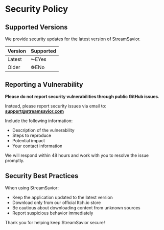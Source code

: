 # Security Policy

## Supported Versions

We provide security updates for the latest version of StreamSavior. 

| Version | Supported          |
| ------- | ------------------ |
| Latest  | ✁EYes             |
| Older   | ❁ENo              |

## Reporting a Vulnerability

**Please do not report security vulnerabilities through public GitHub issues.**

Instead, please report security issues via email to: **support@streamsavior.com**

Include the following information:
- Description of the vulnerability
- Steps to reproduce
- Potential impact
- Your contact information

We will respond within 48 hours and work with you to resolve the issue promptly.

## Security Best Practices

When using StreamSavior:
- Keep the application updated to the latest version
- Download only from our official Itch.io store
- Be cautious about downloading content from unknown sources
- Report suspicious behavior immediately

Thank you for helping keep StreamSavior secure!
